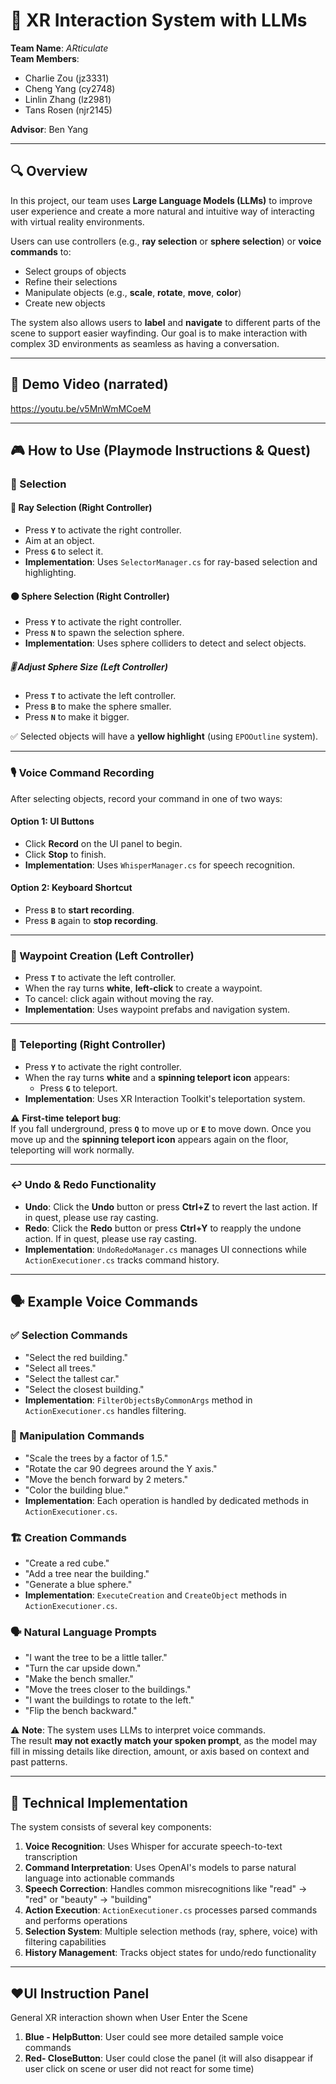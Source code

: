 # 🧠 XR Interaction System with LLMs

**Team Name**: *ARticulate*  
**Team Members**:  
- Charlie Zou (jz3331)
- Cheng Yang (cy2748)
- Linlin Zhang (lz2981)  
- Tans Rosen (njr2145)  

**Advisor**: Ben Yang

---

## 🔍 Overview

In this project, our team uses **Large Language Models (LLMs)** to improve user experience and create a more natural and intuitive way of interacting with virtual reality environments.

Users can use controllers (e.g., **ray selection** or **sphere selection**) or **voice commands** to:

- Select groups of objects  
- Refine their selections  
- Manipulate objects (e.g., **scale**, **rotate**, **move**, **color**)  
- Create new objects

The system also allows users to **label** and **navigate** to different parts of the scene to support easier wayfinding. Our goal is to make interaction with complex 3D environments as seamless as having a conversation.

---

## 🎥 Demo Video (narrated)
https://youtu.be/v5MnWmMCoeM

---

## 🎮 How to Use (Playmode Instructions & Quest)

### 🎯 Selection

#### 🔦 Ray Selection (Right Controller)
- Press **`Y`** to activate the right controller.
- Aim at an object.
- Press **`G`** to select it.
- **Implementation**: Uses `SelectorManager.cs` for ray-based selection and highlighting.

#### 🟠 Sphere Selection (Right Controller)
- Press **`Y`** to activate the right controller.
- Press **`N`** to spawn the selection sphere.
- **Implementation**: Uses sphere colliders to detect and select objects.

##### 🎚️ Adjust Sphere Size (Left Controller)
- Press **`T`** to activate the left controller.
- Press **`B`** to make the sphere smaller.
- Press **`N`** to make it bigger.

✅ Selected objects will have a **yellow highlight** (using `EPOOutline` system).

---

### 🎙️ Voice Command Recording

After selecting objects, record your command in one of two ways:

#### Option 1: UI Buttons
- Click **Record** on the UI panel to begin.
- Click **Stop** to finish.
- **Implementation**: Uses `WhisperManager.cs` for speech recognition.

#### Option 2: Keyboard Shortcut
- Press **`B`** to **start recording**.
- Press **`B`** again to **stop recording**.

---

### 📍 Waypoint Creation (Left Controller)

- Press **`T`** to activate the left controller.
- When the ray turns **white**, **left-click** to create a waypoint.
- To cancel: click again without moving the ray.
- **Implementation**: Uses waypoint prefabs and navigation system.

---

### 🚀 Teleporting (Right Controller)

- Press **`Y`** to activate the right controller.
- When the ray turns **white** and a **spinning teleport icon** appears:
  - Press **`G`** to teleport.
- **Implementation**: Uses XR Interaction Toolkit's teleportation system.

⚠️ **First-time teleport bug**:  
If you fall underground, press **`Q`** to move up or **`E`** to move down. Once you move up and the **spinning teleport icon** appears again on the floor, teleporting will work normally.

---

### ↩️ Undo & Redo Functionality

- **Undo**: Click the **Undo** button or press **Ctrl+Z** to revert the last action. If in quest, please use ray casting.
- **Redo**: Click the **Redo** button or press **Ctrl+Y** to reapply the undone action. If in quest, please use ray casting.
- **Implementation**: `UndoRedoManager.cs` manages UI connections while `ActionExecutioner.cs` tracks command history.

---

## 🗣️ Example Voice Commands

### ✅ Selection Commands
- "Select the red building."
- "Select all trees."
- "Select the tallest car."
- "Select the closest building."
- **Implementation**: `FilterObjectsByCommonArgs` method in `ActionExecutioner.cs` handles filtering.

### 🔄 Manipulation Commands
- "Scale the trees by a factor of 1.5."
- "Rotate the car 90 degrees around the Y axis."
- "Move the bench forward by 2 meters."
- "Color the building blue."
- **Implementation**: Each operation is handled by dedicated methods in `ActionExecutioner.cs`.

### 🏗️ Creation Commands
- "Create a red cube."
- "Add a tree near the building."
- "Generate a blue sphere."
- **Implementation**: `ExecuteCreation` and `CreateObject` methods in `ActionExecutioner.cs`.

### 🗣️ Natural Language Prompts
- "I want the tree to be a little taller."
- "Turn the car upside down."
- "Make the bench smaller."
- "Move the trees closer to the buildings."
- "I want the buildings to rotate to the left."
- "Flip the bench backward."

⚠️ **Note**: The system uses LLMs to interpret voice commands.  
The result **may not exactly match your spoken prompt**, as the model may fill in missing details like direction, amount, or axis based on context and past patterns.

---

## 🧩 Technical Implementation

The system consists of several key components:

1. **Voice Recognition**: Uses Whisper for accurate speech-to-text transcription
2. **Command Interpretation**: Uses OpenAI's models to parse natural language into actionable commands
3. **Speech Correction**: Handles common misrecognitions like "read" → "red" or "beauty" → "building"
4. **Action Execution**: `ActionExecutioner.cs` processes parsed commands and performs operations
5. **Selection System**: Multiple selection methods (ray, sphere, voice) with filtering capabilities
6. **History Management**: Tracks object states for undo/redo functionality

---
## ❤️UI Instruction Panel

General XR interaction shown when User Enter the Scene

1. **Blue - HelpButton**: User could see more detailed sample voice commands
2. **Red- CloseButton**: User could close the panel (it will also disappear if user click on scene or user did not react for some time)
